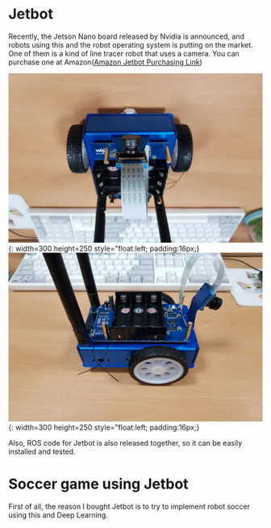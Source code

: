 # Jetbot 
Recently, the Jetson Nano board released by Nvidia is announced, and robots using this and the robot operating system is putting on the market. One of them is a kind of line tracer robot that uses a camera. You can purchase one at Amazon([Amazon  Jetbot Purchasing Link](https://www.amazon.com/gp/product/B07WMZ3KLY/ref=ppx_yo_dt_b_asin_title_o03_s00?ie=UTF8&psc=1))

![jetbot_image_1](/assets/jetbot_resize_1.jpg ){: width=300 height=250 style="float:left; padding:16px;}  ![jetbot_image_2](/assets/jetbot_resize_2.jpg){: width=300 height=250 style="float:left; padding:16px;}

Also, ROS code for Jetbot is also released together, so it can be easily installed and tested.

# Soccer game using Jetbot
First of all, the reason I bought Jetbot is to try to implement robot soccer using this and Deep Learning. 
